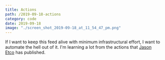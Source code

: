 ```yaml
---
title: Actions
path: /2019-09-18-actions
category: code
date: 2019-09-18
image: "./screen_shot_2019-09-18_at_11_54_47_pm.png"
---
```


If I want to keep this feed alive with minimum infrastructural effort, I want to automate the hell out of it. I'm learning a lot from the actions that [Jason Etco](https://github.com/JasonEtco) has published.
